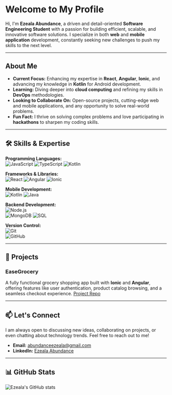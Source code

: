 # Welcome to My Profile

Hi, I'm **Ezeala Abundance**, a driven and detail-oriented **Software Engineering Student** with a passion for building efficient, scalable, and innovative software solutions. I specialize in both **web** and **mobile application** development, constantly seeking new challenges to push my skills to the next level.

---

##  About Me

-  **Current Focus:** Enhancing my expertise in **React**, **Angular**, **Ionic**, and advancing my knowledge in **Kotlin** for Android development.
-  **Learning:** Diving deeper into **cloud computing** and refining my skills in **DevOps** methodologies.
-  **Looking to Collaborate On:** Open-source projects, cutting-edge web and mobile applications, and any opportunity to solve real-world problems.
-  **Fun Fact:** I thrive on solving complex problems and love participating in **hackathons** to sharpen my coding skills.

---

## 🛠️ Skills & Expertise

**Programming Languages:**  
![JavaScript](https://img.shields.io/badge/JavaScript-F7DF1E?style=for-the-badge&logo=javascript&logoColor=black) 
![TypeScript](https://img.shields.io/badge/TypeScript-007ACC?style=for-the-badge&logo=typescript&logoColor=white) 
![Kotlin](https://img.shields.io/badge/Kotlin-0095D5?style=for-the-badge&logo=kotlin&logoColor=white)

**Frameworks & Libraries:**  
![React](https://img.shields.io/badge/React-20232A?style=for-the-badge&logo=react&logoColor=61DAFB) 
![Angular](https://img.shields.io/badge/Angular-DD0031?style=for-the-badge&logo=angular&logoColor=white) 
![Ionic](https://img.shields.io/badge/Ionic-3880FF?style=for-the-badge&logo=ionic&logoColor=white)

**Mobile Development:**  
![Kotlin](https://img.shields.io/badge/Kotlin-0095D5?style=for-the-badge&logo=kotlin&logoColor=white) 
![Java](https://img.shields.io/badge/Java-007396?style=for-the-badge&logo=java&logoColor=white)

**Backend Development:**  
![Node.js](https://img.shields.io/badge/Node.js-339933?style=for-the-badge&logo=nodedotjs&logoColor=white)  
![MongoDB](https://img.shields.io/badge/MongoDB-47A248?style=for-the-badge&logo=mongodb&logoColor=white) 
![SQL](https://img.shields.io/badge/SQL-4479A1?style=for-the-badge&logo=postgresql&logoColor=white)

**Version Control:**  
![Git](https://img.shields.io/badge/Git-F05032?style=for-the-badge&logo=git&logoColor=white)  
![GitHub](https://img.shields.io/badge/GitHub-181717?style=for-the-badge&logo=github&logoColor=white)

---

## 🌟 Projects

### **EaseGrocery**  
A fully functional grocery shopping app built with **Ionic** and **Angular**, offering features like user authentication, product catalog browsing, and a seamless checkout experience. [Project Repo](#)


---

## 📫 Let's Connect

I am always open to discussing new ideas, collaborating on projects, or even chatting about technology trends. Feel free to reach out to me!

- **Email:** [abundanceezeala@gmail.com](mailto:abundanceezeala@gmail.com)
- **LinkedIn:** [Ezeala Abundance](https://linkedin.com/in/yourprofile)

---

## 📊 GitHub Stats

![Ezeala's GitHub stats](https://github-readme-stats.vercel.app/api?username=E-bethel&show_icons=true&theme=radical)


